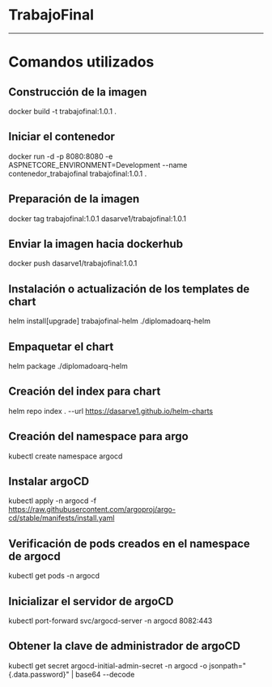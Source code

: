 # TrabajoFinal
-------------------------------------

# Comandos utilizados

## Construcción de la imagen
docker build -t trabajofinal:1.0.1 .

## Iniciar el contenedor
docker run -d -p 8080:8080 -e ASPNETCORE_ENVIRONMENT=Development --name contenedor_trabajofinal trabajofinal:1.0.1 .

## Preparación de la imagen
docker tag trabajofinal:1.0.1 dasarve1/trabajofinal:1.0.1

## Enviar la imagen hacia dockerhub
docker push dasarve1/trabajofinal:1.0.1

## Instalación o actualización de los templates de chart
helm install[upgrade] trabajofinal-helm ./diplomadoarq-helm

## Empaquetar el chart
helm package ./diplomadoarq-helm

## Creación del index para chart
helm repo index . --url https://dasarve1.github.io/helm-charts

## Creación del namespace para argo
kubectl create namespace argocd

## Instalar argoCD
kubectl apply -n argocd -f https://raw.githubusercontent.com/argoproj/argo-cd/stable/manifests/install.yaml

## Verificación de pods creados en el namespace de argocd
kubectl get pods -n argocd

## Inicializar el servidor de argoCD
kubectl port-forward svc/argocd-server -n argocd 8082:443

## Obtener la clave de administrador de argoCD
kubectl get secret argocd-initial-admin-secret -n argocd -o jsonpath="{.data.password}" | base64 --decode